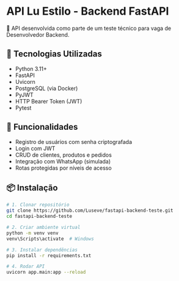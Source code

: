 # API Lu Estilo - Backend FastAPI

🚀 API desenvolvida como parte de um teste técnico para vaga de Desenvolvedor Backend.

## 🔧 Tecnologias Utilizadas
- Python 3.11+
- FastAPI
- Uvicorn
- PostgreSQL (via Docker)
- PyJWT
- HTTP Bearer Token (JWT)
- Pytest

## 🔐 Funcionalidades
- Registro de usuários com senha criptografada
- Login com JWT
- CRUD de clientes, produtos e pedidos
- Integração com WhatsApp (simulada)
- Rotas protegidas por níveis de acesso

## 📦 Instalação

```bash
# 1. Clonar repositório
git clone https://github.com/Luseve/fastapi-backend-teste.git
cd fastapi-backend-teste

# 2. Criar ambiente virtual
python -m venv venv
venv\Scripts\activate  # Windows

# 3. Instalar dependências
pip install -r requirements.txt

# 4. Rodar API
uvicorn app.main:app --reload
